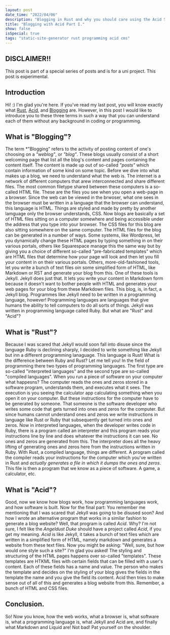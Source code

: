 ```yaml
---
layout: post
date_time: "2022/04/06"
description: "Blogging in Rust and why you should care using the Acid SSG. (Part I)"
title: "Blogging with Acid Part I."
show: false
isSpecial: true
tags: "static-site-generator rust programming acid cms"
---
```


## DISCLAIMER!!

This post is part of a special series of posts and is for a uni project. This post is experimental.

## Introduction

Hi! :) I'm glad you're here. If you've read my last post, you will know exactly what [Rust](https://www.rust-lang.org/), [Acid](https://blckunicorn.art/acid/), and [Blogging](https://dictionary.cambridge.org/de/worterbuch/englisch/blog) are. However, in this post I would like to introduce you to these three terms in such a way that you can understand each of them without any background in coding or programming.

## What is "Blogging"?

The term *"Blogging" refers to the activity of posting content of one's choosing on a *"weblog"*, or *"blog"*. These blogs usually consist of a short welcoming page that list all the blog's content and pages containing the content itself. The content is made up out of so-called *"posts"* which contain information of some kind on some topic. Before we dive into what makes up a blog, we need to understand what the web is. The internet is a network of different computers that arew interconnected and share different files. The most common filetype shared between these computers is a so-called HTML file. These are the files you see when you open a web-page in a browser. Since the web can be viewed in the brwoser, what one sees in the browser must be written in a language that the browser can understand, this language is HTML. Things are styled and made by pretty by another lamguage only the browser understands, CSS. Now blogs are basically a set of HTML files sitting on a computer somewhere and being accessible under the address that you type into your browser. The CSS files for this blog are also sitting somewhere on the same computer. The HTML files for the blog can be generated in a number of ways. Some systems, like Wordpress, let you dynamically change these HTML pages by typing something in on their various portals, others like Squarespace manage this the same way but by giving you a choice of different so-called "pre-fabricated templates" which are HTML files that determine how your page will look and then let you fill your content in on their various portals. Others, more-old-fashioned tools, let you write a bunch of text files oin some simplified form of HTML, like Markdown or RST and generate your blog from this. One of these tools is Jekyll. Jekyll does just that. It lets you write your content in Markdown form because it doesn't want to bother people with HTML and generates your web pages for your blog from these Markdown files. This blog, is, in fact, a Jekyll blog.
Programmes like Jekyll need to be written in a programming language, however! Programming languages are languages that give humans the ability to tell computers to do all sorts of things. Jekyll was written in programming language called Ruby. But what are "Rust" and "Acid"?

## What is "Rust"?

Because I was scared that Jekyll would soon fall into disuse since the language Ruby is declining sharply, I decided to write something like Jekyll but inn a different programming lanaguage. This language is Rust! What is the difference between Ruby and Rust? Let me tell you! In the field of programming there two types of programming languages. The first type are so-called "interpreted languages" and the second type are so-called "compiled languages". When you run a piece of software on your computer what happesns? The computer reads the ones and zeros stored in a software program, understands them, and executes what it sees. The execution is you seeing the calculator app calculating something when you open it on your computer. But these instructions for the computer have to be generated by someone. That someone is the software developer who writes some code that gets turned into ones and zeros for the computer. But since humans cannot understand ones and zeros we write instructions in language like Rust or Ruby that subsequently get turned into ones and zeros. Now in interpreted languages, when the developer writes code in Ruby, there is a program called an interpreter and this program reads your instructions line by line and does whatever the instructions it can see. No ones and zeros are generated from this. The interpreter does all the heavy lifting of generating ones and zeros here from the instructions written in Ruby. With Rust, a compiled language, things are different. A program called the compiler reads your instructions for the computer which you've written in Rust and *actually generates a file in which it dumps the ones and zeros*. This file is then a program that we know as a piece of software. A game, a calculator, etc.

## What is "Acid"?

Good, now we know how blogs work, how programming languages work, and how software is built. Now for the final part: You remember me mentioning that I was scared that Jekyll was going to be disused soon? And how I wrote an alternative program that works in a similar fashion to generate a blog website? Well, that program is called *Acid*. Why? I'm not sure, I felt like the *Angeldust Duke* should have a project called *Acid*, if you get my meaning. *Acid* is like Jekyll, it takes a bunch of text files which are written in a simplified form of HTML, namely markdown and generates a website from these text files. Now you might be asking: "Well, sure, but how would one style such a site?" I'm glad you asked! The styling and structuring of the HTML pages happens over so-called "templates". These templates are HTKML files with certain fields that can be filled with a user's content. Each of these fields has a name and value. The person who makes the template and decides on the styling of your blog gives the fields in the template the name and you give the field its content. Acid then tries to make sense out of all of this and generates a blog website from this. Remember, a bunch of HTML and CSS files.

## Conclusion.

So! Now you know, how the web works, what a browser is, what software is, what a programming language is, what Jekyll and Acid are, and finally what Markdown and Liquid are! Not bad! Pat yourself on the shoulder.
